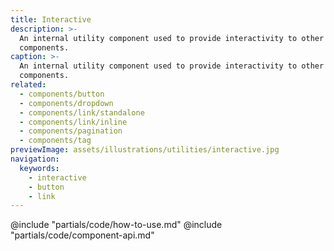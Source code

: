 ```yaml
---
title: Interactive
description: >-
  An internal utility component used to provide interactivity to other
  components.
caption: >-
  An internal utility component used to provide interactivity to other
  components.
related:
  - components/button
  - components/dropdown
  - components/link/standalone
  - components/link/inline
  - components/pagination
  - components/tag
previewImage: assets/illustrations/utilities/interactive.jpg
navigation:
  keywords:
    - interactive
    - button
    - link
---
```


<section data-tab="Code">
  @include "partials/code/how-to-use.md"
  @include "partials/code/component-api.md"
</section>
